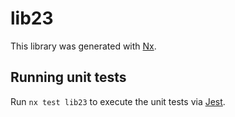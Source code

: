 # lib23

This library was generated with [Nx](https://nx.dev).

## Running unit tests

Run `nx test lib23` to execute the unit tests via [Jest](https://jestjs.io).
